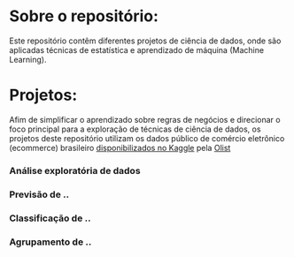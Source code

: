 # Sobre o repositório:

Este repositório contêm diferentes projetos de ciência de dados, onde são aplicadas técnicas de estatística e aprendizado de  máquina (Machine Learning).

# Projetos:

Afim de simplificar o aprendizado sobre regras de negócios e direcionar o foco principal para a exploração de  técnicas de ciência de dados, os projetos deste repositório utilizam os dados público de comércio eletrônico (ecommerce) brasileiro [disponibilizados no Kaggle](https://www.kaggle.com/olistbr/brazilian-ecommerce) pela [Olist]( https://olist.com/)

### Análise exploratória de dados
### Previsão de ..
### Classificação de ..
### Agrupamento de ..

